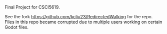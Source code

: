 Final Project for CSCI5619.

See the fork https://github.com/kcliu23/RedirectedWalking for the repo.  Files in this repo became corrupted due to multiple users working on certain Godot files.
